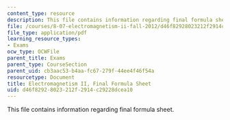 ```yaml
---
content_type: resource
description: This file contains information regarding final formula sheet.
file: /courses/8-07-electromagnetism-ii-fall-2012/d46f82928023212f2914c29228dcea10_MIT8_07F12_formsheetfinal.pdf
file_type: application/pdf
learning_resource_types:
- Exams
ocw_type: OCWFile
parent_title: Exams
parent_type: CourseSection
parent_uid: cb3aac53-b4aa-fc67-279f-44ee4f46f54a
resourcetype: Document
title: Electromagnetism II, Final Formula Sheet
uid: d46f8292-8023-212f-2914-c29228dcea10
---
```

This file contains information regarding final formula sheet.